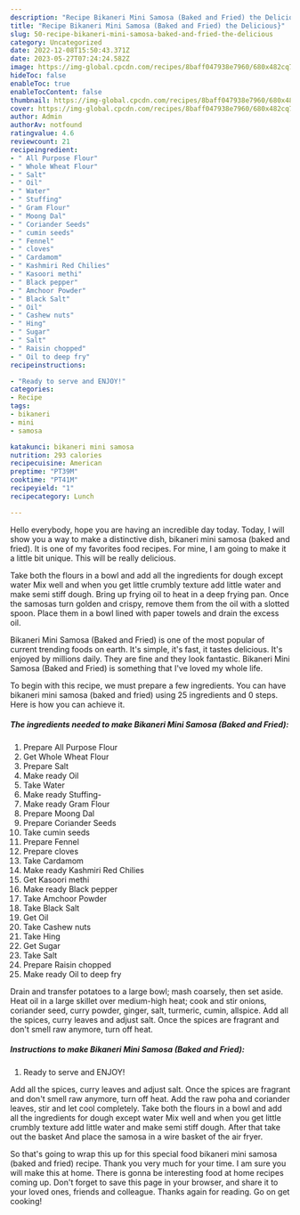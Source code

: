 ```yaml
---
description: "Recipe Bikaneri Mini Samosa (Baked and Fried) the Delicious}"
title: "Recipe Bikaneri Mini Samosa (Baked and Fried) the Delicious}"
slug: 50-recipe-bikaneri-mini-samosa-baked-and-fried-the-delicious
category: Uncategorized
date: 2022-12-08T15:50:43.371Z
date: 2023-05-27T07:24:24.582Z
image: https://img-global.cpcdn.com/recipes/8baff047938e7960/680x482cq70/bikaneri-mini-samosa-baked-and-fried-recipe-main-photo.jpg
hideToc: false
enableToc: true
enableTocContent: false
thumbnail: https://img-global.cpcdn.com/recipes/8baff047938e7960/680x482cq70/bikaneri-mini-samosa-baked-and-fried-recipe-main-photo.jpg
cover: https://img-global.cpcdn.com/recipes/8baff047938e7960/680x482cq70/bikaneri-mini-samosa-baked-and-fried-recipe-main-photo.jpg
author: Admin
authorAv: notfound
ratingvalue: 4.6
reviewcount: 21
recipeingredient:
- " All Purpose Flour"
- " Whole Wheat Flour"
- " Salt"
- " Oil"
- " Water"
- " Stuffing"
- " Gram Flour"
- " Moong Dal"
- " Coriander Seeds"
- " cumin seeds"
- " Fennel"
- " cloves"
- " Cardamom"
- " Kashmiri Red Chilies"
- " Kasoori methi"
- " Black pepper"
- " Amchoor Powder"
- " Black Salt"
- " Oil"
- " Cashew nuts"
- " Hing"
- " Sugar"
- " Salt"
- " Raisin chopped"
- " Oil to deep fry"
recipeinstructions:

- "Ready to serve and ENJOY!"
categories:
- Recipe
tags:
- bikaneri
- mini
- samosa

katakunci: bikaneri mini samosa 
nutrition: 293 calories
recipecuisine: American
preptime: "PT39M"
cooktime: "PT41M"
recipeyield: "1"
recipecategory: Lunch

---
```



Hello everybody, hope you are having an incredible day today. Today, I will show you a way to make a distinctive dish, bikaneri mini samosa (baked and fried). It is one of my favorites food recipes. For mine, I am going to make it a little bit unique. This will be really delicious.

Take both the flours in a bowl and add all the ingredients for dough except water Mix well and when you get little crumbly texture add little water and make semi stiff dough. Bring up frying oil to heat in a deep frying pan. Once the samosas turn golden and crispy, remove them from the oil with a slotted spoon. Place them in a bowl lined with paper towels and drain the excess oil.

Bikaneri Mini Samosa (Baked and Fried) is one of the most popular of current trending foods on earth. It's simple, it's fast, it tastes delicious. It's enjoyed by millions daily. They are fine and they look fantastic. Bikaneri Mini Samosa (Baked and Fried) is something that I've loved my whole life.


To begin with this recipe, we must prepare a few ingredients. You can have bikaneri mini samosa (baked and fried) using 25 ingredients and 0 steps. Here is how you can achieve it.

<!--inarticleads1-->

##### The ingredients needed to make Bikaneri Mini Samosa (Baked and Fried):

1. Prepare  All Purpose Flour
1. Get  Whole Wheat Flour
1. Prepare  Salt
1. Make ready  Oil
1. Take  Water
1. Make ready  Stuffing-
1. Make ready  Gram Flour
1. Prepare  Moong Dal
1. Prepare  Coriander Seeds
1. Take  cumin seeds
1. Prepare  Fennel
1. Prepare  cloves
1. Take  Cardamom
1. Make ready  Kashmiri Red Chilies
1. Get  Kasoori methi
1. Make ready  Black pepper
1. Take  Amchoor Powder
1. Take  Black Salt
1. Get  Oil
1. Take  Cashew nuts
1. Take  Hing
1. Get  Sugar
1. Take  Salt
1. Prepare  Raisin chopped
1. Make ready  Oil to deep fry


Drain and transfer potatoes to a large bowl; mash coarsely, then set aside. Heat oil in a large skillet over medium-high heat; cook and stir onions, coriander seed, curry powder, ginger, salt, turmeric, cumin, allspice. Add all the spices, curry leaves and adjust salt. Once the spices are fragrant and don&#39;t smell raw anymore, turn off heat. 

<!--inarticleads2-->

##### Instructions to make Bikaneri Mini Samosa (Baked and Fried):


1. Ready to serve and ENJOY!

Add all the spices, curry leaves and adjust salt. Once the spices are fragrant and don&#39;t smell raw anymore, turn off heat. Add the raw poha and coriander leaves, stir and let cool completely. Take both the flours in a bowl and add all the ingredients for dough except water Mix well and when you get little crumbly texture add little water and make semi stiff dough. After that take out the basket And place the samosa in a wire basket of the air fryer. 

So that's going to wrap this up for this special food bikaneri mini samosa (baked and fried) recipe. Thank you very much for your time. I am sure you will make this at home. There is gonna be interesting food at home recipes coming up. Don't forget to save this page in your browser, and share it to your loved ones, friends and colleague. Thanks again for reading. Go on get cooking!
